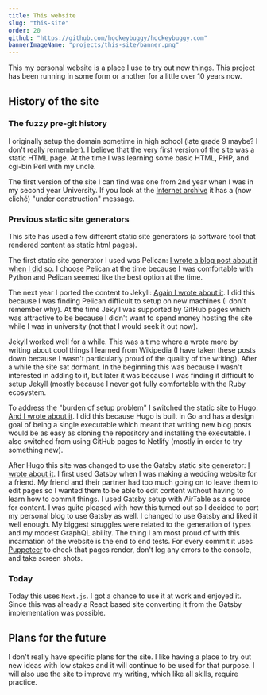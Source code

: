 ```yaml
---
title: This website
slug: "this-site"
order: 20
github: "https://github.com/hockeybuggy/hockeybuggy.com"
bannerImageName: "projects/this-site/banner.png"
---
```



This my personal website is a place I use to try out new things. This project
has been running in some form or another for a little over 10 years now.

<!-- excerpt -->


## History of the site

### The fuzzy pre-git history

I originally setup the domain sometime in high school (late grade 9 maybe? I
don't really remember). I believe that the very first version of the site was a
static HTML page. At the time I was learning some basic HTML, PHP, and cgi-bin
Perl with my uncle.

The first version of the site I can find was one from 2nd year when I was in my
second year University. If you look at the [Internet
archive](https://web.archive.org/web/20110207131733/http://hockeybuggy.com/underconstruction.html)
it has a (now cliché) "under construction" message.


### Previous static site generators

This site has used a few different static site generators (a software tool that
rendered content as static html pages).

The first static site generator I used was Pelican:
[I wrote a blog post about it when I did
so](/blog/post/2012/12/taking-this-pelican-site-live). I choose Pelican at the
time because I was comfortable with Python and Pelican seemed like the best
option at the time.

The next year I ported the content to Jekyll: [Again I wrote about
it](/blog/post/2013/09/migrated-to-jekyll). I did this because I was finding
Pelican difficult to setup on new machines (I don't remember why). At the time
Jekyll was supported by GitHub pages which was attractive to be because I
didn't want to spend money hosting the site while I was in university (not that
I would seek it out now).

Jekyll worked well for a while. This was a time where a wrote more by writing
about cool things I learned from Wikipedia (I have taken these posts down
because I wasn't particularly proud of the quality of the writing). After a
while the site sat dormant. In the beginning this was because I wasn't
interested in adding to it, but later it was because I was finding it difficult
to setup Jekyll (mostly because I never got fully comfortable with the Ruby
ecosystem.

To address the "burden of setup problem" I switched the static site to Hugo:
[And I wrote about it](/blog/post/2019/09/migrated-to-hugo). I did this because
Hugo is built in Go and has a design goal of being a single executable which
meant that writing new blog posts would be as easy as cloning the repository
and installing the executable. I also switched from using GitHub pages to
Netlify (mostly in order to try something new).

After Hugo this site was changed to use the Gatsby static site generator: [I
wrote about it](/blog/post/2020/05/switching-to-gatsby). I first used Gatsby
when I was making a wedding website for a friend. My friend and their partner
had too much going on to leave them to edit pages so I wanted them to be able
to edit content without having to learn how to commit things. I used Gatsby
setup with AirTable as a source for content. I was quite pleased with how this
turned out so I decided to port my personal blog to use Gatsby as well. I
changed to use Gatsby and liked it well enough. My biggest struggles were
related to the generation of types and my modest GraphQL ability. The thing I
am most proud of with this incarnation of the website is the end to end tests.
For every commit it uses [Puppeteer](https://github.com/puppeteer/puppeteer) to
check that pages render, don't log any errors to the console, and take screen
shots.


### Today

Today this uses `Next.js`. I got a chance to use it at work and enjoyed it.
Since this was already a React based site converting it from the Gatsby
implementation was possible.


## Plans for the future

I don't really have specific plans for the site. I like having a place to try
out new ideas with low stakes and it will continue to be used for that purpose.
I will also use the site to improve my writing, which like all skills, require
practice.
